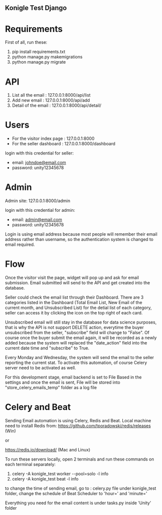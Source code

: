 ## Konigle Test Django

# Requirements

First of all, run these:
1. pip install requirements.txt
2. python manage.py makemigrations
3. python manage.py migrate

# API 

1. List all the email : 127.0.0.1:8000/api/list
2. Add new email : 127.0.0.1:8000/api/add
3. Detail of the email : 127.0.0.1:8000/api/detail/<id>

# Users

- For the visitor index page : 127.0.0.1:8000
- For the seller dashboard : 127.0.0.1:8000/dashboard

login with this credential for seller:
- email: johndoe@email.com
- password: unity12345678

# Admin

Admin site: 127.0.0.1:8000/admin

login with this credential for admin:
- email: admin@email.com
- password: unity12345678

Login is using email address because most people will remember their email address rather than username, so the authentication system is changed to email required.

# Flow

Once the visitor visit the page, widget will pop up and ask for email submission. Email submitted will send to the API and get created into the database.

Seller could check the email list through their Dashboard.
There are 3 categories listed in the Dashboard (Total Email List, New Email of the current month, and Unsubscribed List) for the detial list of each category, seller can access it by clicking the icon on the top right of each card.

Unsubscribed email will still stay in the database for data science purposes, that is why the API is not support DELETE action, everytime the buyer unsubscribed from the seller, "subscribe" field will change to "False". Of course once the buyer submit the email again, it will be recorded as a newly added because the system will replaced the "date_action" field into the current date time and "subscribe" to True.

Every Monday and Wednesday, the system will send the email to the seller reporting the current stat. To activate this automation, of course Celery server need to be activated as well.

For this development stage, email backend is set to File Based in the settings and once the email is sent, File will be stored into "store_celery_emails_temp" folder as a log file

# Celery and Beat 

Sending Email automation is using Celery, Redis and Beat. 
Local machine need to install Redis from: 
https://github.com/tporadowski/redis/releases (Win)

or

https://redis.io/download/ (Mac and Linux)

To run these servers locally, open 2 terminals and run these commands on each terminal separately:
1. celery -A konigle_test worker --pool=solo -l info
2. celery -A konigle_test beat -l info

to change the time of sending email, go to :
celery.py file under konigle_test folder, change the schedule of Beat Scheduler to 'hour=' and 'minute='

Everything you need for the email content is under tasks.py inside 'Unity' folder
